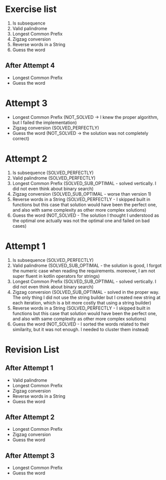 # Exercise list
1. Is subsequence
2. Valid palindrome
3. Longest Common Prefix
4. Zigzag conversion
5. Reverse words in a String
6. Guess the word

## After Attempt 4
* Longest Common Prefix
* Guess the word

# Attempt 3
* Longest Common Prefix (NOT_SOLVED -> I knew the proper algorithm, but I failed the implementation)
* Zigzag conversion (SOLVED_PERFECTLY)
* Guess the word (NOT_SOLVED -> the solution was not completely correct)

# Attempt 2
1. Is subsequence (SOLVED_PERFECTLY)
2. Valid palindrome (SOLVED_PERFECTLY)
3. Longest Common Prefix (SOLVED_SUB_OPTIMAL - solved vertically. I did not even think about binary search)
4. Zigzag conversion (SOLVED_SUB_OPTIMAL - worse than version 1)
5. Reverse words in a String (SOLVED_PERFECTLY - I skipped built in functions but this case that solution would have been the perfect one, and also with same complexity as other more complex solutions)
6. Guess the word (NOT_SOLVED - The solution I thought I understood as the optimal one actually was not the optimal one and failed on bad cases)

# Attempt 1
1. Is subsequence (SOLVED_PERFECTLY)
2. Valid palindrome (SOLVED_SUB_OPTIMAL - the solution is good, I forgot the numeric case when reading the requirements. moreover, I am not super fluent in kotlin operators for strings)
3. Longest Common Prefix (SOLVED_SUB_OPTIMAL - solved vertically. I did not even think about binary search)
4. Zigzag conversion (SOLVED_SUB_OPTIMAL - solved in the proper way. The only thing I did not use the string builder but I created new string at each iteration, which is a bit more costly that using a string builder)
5. Reverse words in a String (SOLVED_PERFECTLY - I skipped built in functions but this case that solution would have been the perfect one, and also with same complexity as other more complex solutions)
6. Guess the word (NOT_SOLVED - I sorted the words related to their similarity, but it was not enough. I needed to cluster them instead)

# Revision List
## After Attempt 1
* Valid palindrome
* Longest Common Prefix
* Zigzag conversion
* Reverse words in a String
* Guess the word

## After Attempt 2
* Longest Common Prefix
* Zigzag conversion
* Guess the word

## After Attempt 3
* Longest Common Prefix
* Guess the word